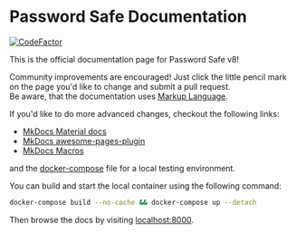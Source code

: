 # Password Safe Documentation

[![CodeFactor](https://www.codefactor.io/repository/github/boxedbrain/pws-docs/badge)](https://www.codefactor.io/repository/github/boxedbrain/pws-docs)

This is the official documentation page for Password Safe v8!  
  
Community improvements are encouraged! Just click the little pencil mark on the
page you'd like to change and submit a pull request.  
Be aware, that the documentation uses [Markup Language](https://www.markdownguide.org/getting-started/).

If you'd like to do more advanced changes, checkout the following links:

- [MkDocs Material docs](https://squidfunk.github.io/mkdocs-material/getting-started/)
- [MkDocs awesome-pages-plugin](https://github.com/lukasgeiter/mkdocs-awesome-pages-plugin)
- [MkDocs Macros](https://mkdocs-macros-plugin.readthedocs.io/)

and the [docker-compose](docker-compose.yml) file for a local testing environment.

You can build and start the local container using the following command:

``` bash
docker-compose build --no-cache && docker-compose up --detach
```

Then browse the docs by visiting [localhost:8000](http://localhost:8000).
